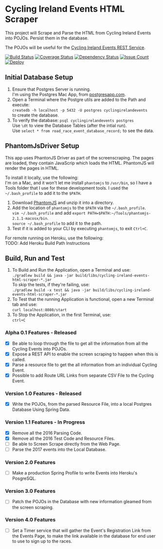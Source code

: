 # Cycling Ireland Events HTML Scraper

This project will Scrape and Parse the HTML from Cycling Ireland Events
into POJOs. Persist them in the database.

The POJOs will be useful for the
[Cycling Ireland Events REST Service](https://github.com/lukegjpotter/cycling-ireland-events-rest-service).

[![Build Status](https://travis-ci.org/lukegjpotter/cycling-ireland-events-html-scraper.svg?branch=master)](https://travis-ci.org/lukegjpotter/cycling-ireland-events-html-scraper)
[![Coverage Status](https://coveralls.io/repos/github/lukegjpotter/cycling-ireland-events-html-scraper/badge.svg?branch=master)](https://coveralls.io/github/lukegjpotter/cycling-ireland-events-html-scraper?branch=master)
[![Dependency Status](https://www.versioneye.com/user/projects/59f4497115f0d71f1c237de2/badge.svg)](https://www.versioneye.com/user/projects/59f4497115f0d71f1c237de2)
[![Issue Count](https://codeclimate.com/github/lukegjpotter/cycling-ireland-events-html-scraper/badges/issue_count.svg)](https://codeclimate.com/github/lukegjpotter/cycling-ireland-events-html-scraper)
[![Deploy](https://www.herokucdn.com/deploy/button.png)](https://heroku.com/deploy)


## Initial Database Setup

1. Ensure that Postgres Server is running.  
   I'm using the Postgres Mac App, from [postgresapp.com](http://postgresapp.com).
1. Open a Terminal where the Postgre utils are added to the Path and execute:  
   `createdb -h localhost -p 5432 -U postgres cyclingirelandevents`  
   to create the database.
1. To verify the database: `psql cyclingirelandevents postgres`  
   Use `\dt` to view the Database Tables (after the intial run).  
   Use `select * from road_race_event_database_record;` to see the data.

## PhantomJsDriver Setup

This app uses PhantonJS Driver as part of the screenscraping. The pages are
loaded, they contain JavaScrip which loads the HTML. PhantomJS will render the
pages in HTML.

To install it locally, use the following:  
I'm on a Mac, and it won't let me install `phantomjs` to `/usr/bin`, so I have
a Tools folder that I use for these development tools. I used the
`~/.bash_profile` to add it to the `$PATH`.

1. Download [PhantomJS](http://phantomjs.org/download.html) and unzip it into
   a directory.
1. Add the location of `phantomjs` to the `$PATH` via the `~/.bash_profile`.  
   `vim ~/.bash_profile` and add `export PATH=$PATH:~/Tools/phantomjs-2.1.1-macosx/bin`.  
   `source ~/.bash_profile` to add it to the path.
1. Test if it is added to your CLI by executing `phantomjs`, to exit `Ctrl+C`.

For remote running on Heroku, use the following:  
TODO: Add Heroku Build Path Instructions

## Build, Run and Test

1. To Build and Run the Application, open a Terminal and use:  
   `./gradlew build && java -jar build/libs/cycling-ireland-events-html-scraper-*.jar`  
   To skip the tests, if they're failing, use:  
   `./gradlew build -x test && java -jar build/libs/cycling-ireland-events-html-scraper-*.jar`
1. To Test that the running Application is functional, open a new Terminal tab
   and use:  
   `curl localhost:8080/start`
1. To Stop the Application, in the first Terminal, use:  
   `ctrl+C`

### Alpha 0.1 Features - Released

* [x] Be able to loop through the file to get all the information from all the
      Cycling Events into POJOs.
* [x] Expose a REST API to enable the screen scraping to happen when this is called.
* [x] Parse a resource file to get the all information from an individual Cycling
      Event.
* [x] Possible to add Route URL Links from separate CSV File to the Cycling Event. 

### Version 1.0 Features - Released

* [x] Write the POJOs, from the parsed Resource File, into a local Postgres
      Database Using Spring Data.

### Version 1.1 Features - In Progress

* [x] Remove all the 2016 Parsing Code.
* [x] Remove all the 2016 Test Code and Resource Files.
* [ ] Be able to Screen Scrape directly from the Web Page.
* [ ] Parse the 2017 events into the Local Database.

### Version 2.0 Features

* [ ] Make a production Spring Profile to write Events into Heroku's PosgreSQL.

### Version 3.0 Features

* [ ] Patch the POJOs in the Database with new information gleamed from the
      screen scraping.

### Version 4.0 Features

* [ ] Set a Timer service that will gather the Event's Registration Link from
      the Events Page, to make the link available in the database for end user
      to use to sign up to the races.

